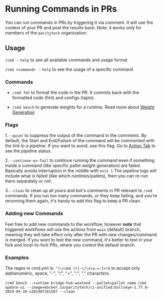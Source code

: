 # Running Commands in PRs

You can run commands in PRs by triggering it via comment. It will use the context of your PR and post the results back.
Note: it works only for members of the `paritytech` organization.

## Usage

`/cmd --help` to see all available commands and usage format

`/cmd <command> --help` to see the usage of a specific command


### Commands

- `/cmd fmt` to format the code in the PR. It commits back with the formatted code (fmt) and configs (taplo).

- `/cmd bench` to generate weights for a runtime. Read more about [Weight Generation](weight-generation.md)

### Flags

1.`--quiet` to suppress the output of the command in the comments.
By default, the Start and End/Failure of the command will be commented with the link to a pipeline.
If you want to avoid, use this flag. Go to [Action Tab](https://github.com/paritytech/polkadot-sdk/actions/workflows/cmd.yml) to see the pipeline status.

2.`--continue-on-fail` to continue running the command even if something inside a command (like specific pallet weight generation) are failed.
Basically avoids interruption in the middle with `exit 1`
The pipeline logs will include what is failed (like which runtimes/pallets), then you can re-run them separately or not.

3.`--clean` to clean up all yours and bot's comments in PR relevant to `/cmd` commands. If you run too many commands, or they keep failing, and you're rerunning them again, it's handy to add this flag to keep a PR clean.

### Adding new Commands
Feel free to add new commands to the workflow, however **_note_** that triggered workflows will use the actions from `main` (default) branch, meaning they will take effect only after the PR with new changes/command is merged.
If you want to test the new command, it's better to test in your fork and local-to-fork PRs, where you control the default branch.

### Examples
The regex in cmd.yml is: `^(\/cmd )([-\/\s\w.=:]+)$` to accept only alphanumeric, space, "-", "/", "=", ":", "." characters. 

`/cmd bench --runtime bridge-hub-westend --pallet=pallet_name`
`/cmd update-ui --image=docker.io/paritytech/ci-unified:bullseye-1.77.0-2024-04-10-v202407161507 --clean`